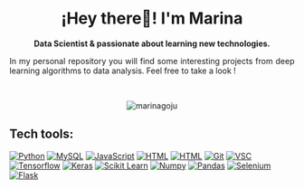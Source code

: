 <p align="center" width="300">
   <h1 align="center">¡Hey there👋! I'm Marina</h1>
</p>
<p align="center"><strong>Data Scientist & passionate about learning new technologies.</strong></p>
<p align="justify">In my personal repository you will find some interesting projects from deep learning algorithms to data analysis. 
Feel free to take a look !</strong></p>

<!--    
[![Marina's GitHub activity graph](https://activity-graph.herokuapp.com/graph?username=marinagoju&&theme=xcode)](https://github.com/marinagoju)

      

<p><img align="left" src="https://github-readme-stats.vercel.app/api/top-langs?username=marinagoju&show_icons=true&locale=en&layout=compact&theme=tokyonight" alt="marinagoju" /></p>

<p>&nbsp;<img align="center" src="https://github-readme-stats.vercel.app/api?username=marinagoju&show_icons=true&locale=en&theme=tokyonight" alt="marinagoju" /></p>
-->
</br>
</p>
<p align="center">
   <img align="center" src="https://github-readme-streak-stats.herokuapp.com/?user=marinagoju&&theme=tokyonight" alt="marinagoju" />
</p>
<h2 align="left">Tech tools:</h2>

[![Python](https://img.shields.io/badge/Python-yellow?style=for-the-badge&logo=python&logoColor=white&labelColor=101010)]()
[![MySQL](https://img.shields.io/badge/MySQL-4479A1?style=for-the-badge&logo=mysql&logoColor=white&labelColor=101010)]()
[![JavaScript](https://img.shields.io/badge/JavaScript-F7DF1E?style=for-the-badge&logo=javascript&logoColor=white&labelColor=101010)]()
[![HTML](https://img.shields.io/badge/HTML5-E34F26?style=for-the-badge&logo=html5&logoColor=white&labelColor=101010)]()
[![HTML](https://img.shields.io/badge/CSS3-1572B6?style=for-the-badge&logo=css3&logoColor=white&labelColor=101010)]()
[![Git](https://img.shields.io/badge/GIT-E44C30?style=for-the-badge&logo=git&logoColor=white&labelColor=101010)]()
[![VSC](	https://img.shields.io/badge/VSCode-0078D4?style=for-the-badge&logo=visual%20studio%20code&logoColor=white&labelColor=101010)]()
[![Tensorflow](https://img.shields.io/badge/TensorFlow-FF6F00?style=for-the-badge&logo=tensorflow&logoColor=white&labelColor=101010)]()
[![Keras](https://img.shields.io/badge/Keras-FF0000?style=for-the-badge&logo=keras&logoColor=white&labelColor=101010)]()
[![Scikit Learn](https://img.shields.io/badge/scikit_learn-F7931E?style=for-the-badge&logo=scikit-learn&logoColor=white&labelColor=101010)]()
[![Numpy](https://img.shields.io/badge/Numpy-777BB4?style=for-the-badge&logo=numpy&logoColor=white&labelColor=101010)]()
[![Pandas](https://img.shields.io/badge/Pandas-2C2D72?style=for-the-badge&logo=pandas&logoColor=white&labelColor=101010)]()
[![Selenium](https://img.shields.io/badge/Selenium-43B02A?style=for-the-badge&logo=Selenium&logoColor=white&labelColor=101010)]()
[![Flask](https://img.shields.io/badge/Flask-000000?style=for-the-badge&logo=flask&logoColor=white&labelColor=101010)]()
